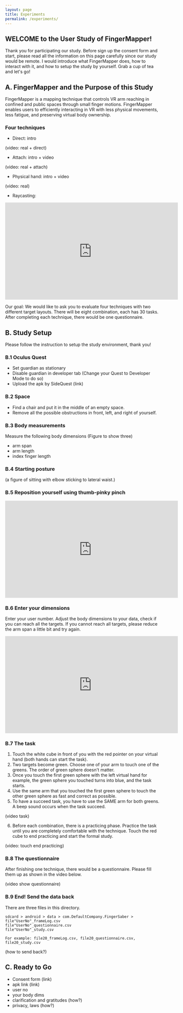 ```yaml
---
layout: page
title: Experiments
permalink: /experiments/
---
```


## WELCOME to the User Study of FingerMapper!
Thank you for participating our study. Before sign up the consent form and start, please read all the information on this page carefully since our study would be remote. I would introduce what FingerMapper does, how to interact with it, and how to setup the study by yourself. Grab a cup of tea and let's go!

## A. FingerMapper and the Purpose of this Study
FingerMapper is a mapping technique that controls VR arm reaching in confined and public spaces through small finger motions. FingerMapper enables users to efficiently interacting in VR with less physical movements, less fatigue, and preserving virtual body ownership.

### Four techniques
- Direct: intro

(video: real + direct)

- Attach: intro + video

(video: real + attach)

- Physical hand: intro + video

(video: real)

- Raycasting: 
<iframe width="560" height="315" src="https://www.youtube.com/embed/C1O5Ngp2aAc" frameborder="0" allow="accelerometer; autoplay; encrypted-media; gyroscope; picture-in-picture" allowfullscreen></iframe>

Our goal: We would like to ask you to evaluate four techniques with two different target layouts. There will be eight combination, each has 30 tasks. After completing each technique, there would be one questionnaire.

## B. Study Setup
Please follow the instruction to setup the study environment, thank you!

### B.1 Oculus Quest
- Set guardian as stationary
- Disable guardian in developer tab (Change your Quest to Developer Mode to do so)
- Upload the apk by SideQuest (link)

### B.2 Space
- Find a chair and put it in the middle of an empty space.
- Remove all the possible obstructions in front, left, and right of yourself.

### B.3 Body measurements
Measure the following body dimensions (Figure to show three)
- arm span
- arm length
- index finger length

### B.4 Starting posture
(a figure of sitting with elbow sticking to lateral waist.)

### B.5 Reposition yourself using thumb-pinky pinch
<iframe width="560" height="315" src="https://www.youtube.com/embed/f8KuTwtvuSo" frameborder="0" allow="accelerometer; autoplay; encrypted-media; gyroscope; picture-in-picture" allowfullscreen></iframe>

### B.6 Enter your dimensions
Enter your user number. Adjust the body dimensions to your data, check if you can reach all the targets. If you cannot reach all targets, please reduce the arm span a little bit and try again.
<iframe width="560" height="315" src="https://www.youtube.com/embed/cR1VNQOkqpo" frameborder="0" allow="accelerometer; autoplay; encrypted-media; gyroscope; picture-in-picture" allowfullscreen></iframe>

### B.7 The task
1. Touch the white cube in front of you with the red pointer on your virtual hand (both hands can start the task).
2. Two targets become green. Choose one of your arm to touch one of the greens. The order of green sphere doesn't matter. 
3. Once you touch the first green sphere with the left virtual hand for example, the green sphere you touched turns into blue, and the task starts. 
4. Use the same arm that you touched the first green sphere to touch the other green sphere as fast and correct as possible.
5. To have a succeed task, you have to use the SAME arm for both greens. A beep sound occurs when the task succeed.

(video task)

6. Before each combination, there is a practicing phase. Practice the task until you are completely comfortable with the technique. Touch the red cube to end practicing and start the formal study.

(video: touch end practicing)

### B.8 The questionnaire
After finishing one technique, there would be a questionnaire. Please fill them up as shown in the video below.

(video show questionnaire)

### B.9 End! Send the data back
There are three files in this directory.
```
sdcard > android > data > com.DefaultCompany.FingerSaber >
file"UserNo"_frameLog.csv
file"UserNo"_questionnaire.csv
file"UserNo"_study.csv

For example: file20_frameLog.csv, file20_questionnaire.csv, file20_study.csv
```

(how to send back?)

## C. Ready to Go
- Consent form (link)
- apk link (link)
- user no 
- your body dims
- clarification and gratitudes (how?)
- privacy, laws (how?)
